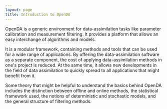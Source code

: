 ```yaml
---
layout: page
title: Introduction to OpenDA
---
```

OpenDA is a generic environment for data-assimilation tasks like parameter calibration and measurement filtering. It provides a platform that allows an easy interchange of algorithms and models.

It is a modular framework, containing methods and tools that can be used for a wide range of applications. By offering the data-assimilation software as a separate component, the cost of applying data-assimilation methods in one's project is reduced. At the same time, it allows new developments in the field of data assimilation to quickly spread to all applications that might benefit from it.

Some theory that might be helpful to understand the basics behind OpenDA includes the distinction between offline and online methods, the statistical framework used, the notions of deterministic and stochastic models, and the general structure of filtering methods. 


